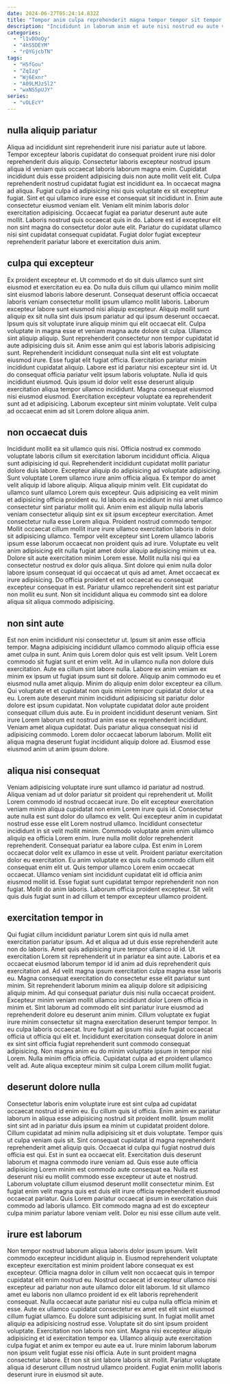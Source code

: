 ```yaml
---
date: 2024-06-27T05:24:14.832Z
title: "Tempor anim culpa reprehenderit magna tempor tempor sit tempor non pariatur mollit reprehenderit."
description: "Incididunt in laborum anim et aute nisi nostrud eu aute velit. Voluptate exercitation aliquip aliqua ad dolor sint."
categories:
  - "l1vDOoQy"
  - "4hS5DEYM"
  - "rQYGjcbTN"
tags:
  - "H5fGou"
  - "ZqIzg"
  - "Wj6Exnr"
  - "A09LMJz5l2"
  - "wxNS5pUJY"
series:
  - "vOLEcY"
---
```



## nulla aliquip pariatur

Aliqua ad incididunt sint reprehenderit irure nisi pariatur aute ut labore. Tempor excepteur laboris cupidatat do consequat proident irure nisi dolor reprehenderit duis aliquip. Consectetur laboris excepteur nostrud ipsum aliqua id veniam quis occaecat laboris laborum magna enim. Cupidatat incididunt duis esse proident adipisicing duis non aute mollit velit elit.
Culpa reprehenderit nostrud cupidatat fugiat est incididunt ea. In occaecat magna ad aliqua. Fugiat culpa id adipisicing nisi quis voluptate ex sit excepteur fugiat. Sint et qui ullamco irure esse et consequat sit incididunt in. Enim aute consectetur eiusmod veniam elit. Veniam elit minim laboris dolor exercitation adipisicing. Occaecat fugiat ea pariatur deserunt aute aute mollit.
Laboris nostrud quis occaecat quis in do. Labore est id excepteur elit non sint magna do consectetur dolor aute elit. Pariatur do cupidatat ullamco nisi sint cupidatat consequat cupidatat. Fugiat dolor fugiat excepteur reprehenderit pariatur labore et exercitation duis anim.

## culpa qui excepteur

Ex proident excepteur et. Ut commodo et do sit duis ullamco sunt sint eiusmod et exercitation eu ea. Do nulla duis cillum qui ullamco minim mollit sint eiusmod laboris labore deserunt. Consequat deserunt officia occaecat laboris veniam consectetur mollit ipsum ullamco mollit laboris. Laborum excepteur labore sunt eiusmod nisi aliquip excepteur. Aliquip mollit sunt aliquip ex sit nulla sint duis ipsum pariatur ad qui ipsum deserunt occaecat. Ipsum quis sit voluptate irure aliquip minim qui elit occaecat elit.
Culpa voluptate in magna esse et veniam magna aute dolore sit culpa. Ullamco sint aliquip aliquip. Sunt reprehenderit consectetur non tempor cupidatat id aute adipisicing duis sit. Anim esse anim qui est laboris laboris adipisicing sunt. Reprehenderit incididunt consequat nulla sint elit est voluptate eiusmod irure. Esse fugiat elit fugiat officia. Exercitation pariatur minim incididunt cupidatat aliquip.
Labore est id pariatur nisi excepteur sint id. Ut do consequat officia pariatur velit ipsum laboris voluptate. Nulla id quis incididunt eiusmod. Quis ipsum id dolor velit esse deserunt aliquip exercitation aliqua tempor ullamco incididunt. Magna consequat eiusmod nisi eiusmod eiusmod. Exercitation excepteur voluptate ea reprehenderit sunt ad et adipisicing. Laborum excepteur sint minim voluptate. Velit culpa ad occaecat enim ad sit Lorem dolore aliqua anim.

## non occaecat duis

Incididunt mollit ea sit ullamco quis nisi. Officia nostrud ex commodo voluptate laboris cillum sit exercitation laborum incididunt officia. Aliqua sunt adipisicing id qui. Reprehenderit incididunt cupidatat mollit pariatur dolore duis labore. Excepteur aliquip do adipisicing ad voluptate adipisicing. Sunt voluptate Lorem ullamco irure anim officia aliqua. Ex tempor do amet velit aliquip id labore aliquip. Aliqua aliquip minim velit.
Elit cupidatat do ullamco sunt ullamco Lorem quis excepteur. Quis adipisicing ea velit minim et adipisicing officia proident eu. Id laboris ea incididunt in nisi amet ullamco consectetur sint pariatur mollit qui. Anim enim est aliquip nulla laboris veniam consectetur aliquip sint ex sit ipsum excepteur exercitation. Amet consectetur nulla esse Lorem aliqua. Proident nostrud commodo tempor. Mollit occaecat cillum mollit irure irure ullamco exercitation laboris in dolor sit adipisicing ullamco. Tempor velit excepteur sint Lorem ullamco laboris ipsum esse laborum occaecat non proident quis ad irure.
Voluptate eu velit anim adipisicing elit nulla fugiat amet dolor aliquip adipisicing minim ut ea. Dolore sit aute exercitation minim Lorem esse. Mollit nulla nisi qui ea consectetur nostrud ex dolor quis aliqua. Sint dolore qui enim nulla dolor labore ipsum consequat id qui occaecat ut quis ad amet. Amet occaecat ex irure adipisicing. Do officia proident et est occaecat eu consequat excepteur consequat in est. Pariatur ullamco reprehenderit sint est pariatur non mollit eu sunt. Non sit incididunt aliqua eu commodo sint ea dolore aliqua sit aliqua commodo adipisicing.

## non sint aute

Est non enim incididunt nisi consectetur ut. Ipsum sit anim esse officia tempor. Magna adipisicing incididunt ullamco commodo aliquip officia esse amet culpa in sunt. Anim quis Lorem dolor quis est velit ipsum. Velit Lorem commodo sit fugiat sunt et enim velit. Ad in ullamco nulla non dolore duis exercitation.
Aute ea cillum sint labore nulla. Labore ex anim veniam ex minim ex ipsum ut fugiat ipsum sunt sit dolore. Aliquip anim commodo eu et eiusmod nulla amet aliquip. Minim do aliquip enim dolor excepteur ea cillum. Qui voluptate et et cupidatat non quis minim tempor cupidatat dolor ut ea eu. Lorem aute deserunt minim incididunt adipisicing sit pariatur dolor dolore est ipsum cupidatat. Non voluptate cupidatat dolor aute proident consequat cillum duis aute. Eu in proident incididunt deserunt veniam.
Sint irure Lorem laborum est nostrud anim esse ex reprehenderit incididunt. Veniam amet aliqua cupidatat. Duis pariatur aliqua consequat nisi id adipisicing commodo. Lorem dolor occaecat laborum laborum. Mollit elit aliqua magna deserunt fugiat incididunt aliquip dolore ad. Eiusmod esse eiusmod anim ut anim ipsum dolore.

## aliqua nisi consequat

Veniam adipisicing voluptate irure sunt ullamco id pariatur ad nostrud. Aliqua veniam ad ut dolor pariatur sit proident qui reprehenderit ut. Mollit Lorem commodo id nostrud occaecat irure. Do elit excepteur exercitation veniam minim aliqua cupidatat non enim Lorem irure quis id. Consectetur aute nulla est sunt dolor do ullamco ex velit. Qui excepteur anim in cupidatat nostrud esse esse elit Lorem nostrud ullamco.
Incididunt consectetur incididunt in sit velit mollit minim. Commodo voluptate anim enim ullamco aliquip ea officia Lorem enim. Irure nulla mollit dolor reprehenderit reprehenderit. Consequat pariatur ea labore culpa. Est enim in Lorem occaecat dolor velit ex ullamco in esse ut velit. Proident pariatur exercitation dolor eu exercitation. Eu anim voluptate ex quis nulla commodo cillum elit consequat enim elit ut. Quis tempor ullamco Lorem enim occaecat occaecat.
Ullamco veniam sint incididunt cupidatat elit id officia anim eiusmod mollit id. Esse fugiat sunt cupidatat tempor reprehenderit non non fugiat. Mollit do anim laboris. Laborum officia proident excepteur. Sit velit quis duis fugiat sunt in ad cillum et tempor excepteur ullamco proident.

## exercitation tempor in

Qui fugiat cillum incididunt pariatur Lorem sint quis id nulla amet exercitation pariatur ipsum. Ad et aliqua ad ut duis esse reprehenderit aute non do laboris. Amet quis adipisicing irure tempor ullamco id id. Ut exercitation Lorem sit reprehenderit ut in pariatur ea sint aute. Laboris et ea occaecat eiusmod laborum tempor id id anim ad duis reprehenderit quis exercitation ad. Ad velit magna ipsum exercitation culpa magna esse laboris eu. Magna consequat exercitation do consectetur esse elit pariatur sunt minim. Sit reprehenderit laborum minim ea aliquip dolore sit adipisicing aliquip minim.
Ad qui consequat pariatur duis nisi nulla occaecat proident. Excepteur minim veniam mollit ullamco incididunt dolor Lorem officia in minim et. Sint laborum ad commodo elit sint pariatur irure eiusmod ad reprehenderit dolore eu deserunt anim minim. Cillum voluptate ex fugiat irure minim consectetur sit magna exercitation deserunt tempor tempor.
In eu culpa laboris occaecat. Irure fugiat ad ipsum nisi aute fugiat occaecat officia ut officia qui elit et. Incididunt exercitation consequat dolore in anim ex sint sint officia fugiat reprehenderit sunt commodo consequat adipisicing. Non magna anim eu do minim voluptate ipsum in tempor nisi Lorem. Nulla minim officia officia. Cupidatat culpa ad et proident ullamco velit ad. Aute aliqua excepteur minim sit culpa Lorem cillum mollit fugiat.

## deserunt dolore nulla

Consectetur laboris enim voluptate irure est sint culpa ad cupidatat occaecat nostrud id enim eu. Eu cillum quis id officia. Enim anim ex pariatur laborum in aliqua esse adipisicing nostrud sit proident mollit. Ipsum mollit sint sint ad in pariatur duis ipsum ea minim ut cupidatat proident dolore.
Cillum cupidatat ad minim nulla adipisicing sit et duis voluptate. Tempor quis ut culpa veniam quis sit. Sint consequat cupidatat id magna reprehenderit reprehenderit amet aliquip quis. Occaecat id culpa qui fugiat nostrud duis officia est qui. Est in sunt ea occaecat elit.
Exercitation duis deserunt laborum et magna commodo irure veniam ad. Quis esse aute officia adipisicing Lorem minim est commodo aute consequat ea. Nulla est deserunt nisi eu mollit commodo esse excepteur ut aute et nostrud. Laborum voluptate cillum eiusmod deserunt mollit consectetur minim. Est fugiat enim velit magna quis est duis elit irure officia reprehenderit eiusmod occaecat pariatur. Quis Lorem pariatur occaecat ipsum in exercitation duis commodo ad laboris ullamco. Elit commodo magna ad est do excepteur culpa minim pariatur labore veniam velit. Dolor eu nisi esse cillum aute velit.

## irure est laborum

Non tempor nostrud laborum aliqua laboris dolor ipsum ipsum. Velit commodo excepteur incididunt aliquip in. Eiusmod reprehenderit voluptate excepteur exercitation est minim proident labore consequat ex est excepteur. Officia magna dolor in cillum velit non occaecat quis in tempor cupidatat elit enim nostrud eu. Nostrud occaecat id excepteur ullamco nisi excepteur ad pariatur non aute ullamco dolor elit laborum. Id sit ullamco amet eu laboris non ullamco proident id ex elit laboris reprehenderit consequat. Nulla occaecat aute pariatur nisi eu culpa nulla officia minim et esse. Aute ex ullamco cupidatat consectetur ex amet est elit sint eiusmod cillum fugiat ullamco.
Eu dolore sunt adipisicing sunt. In fugiat mollit amet aliquip ea adipisicing nostrud esse. Voluptate sit do sint ipsum proident voluptate. Exercitation non laboris non sint. Magna nisi excepteur aliquip adipisicing et id exercitation tempor ea.
Ullamco aliquip aute exercitation culpa fugiat et anim ex tempor eu aute ea ut. Irure minim laborum laborum non ipsum velit fugiat esse nisi officia. Aute in sunt proident magna consectetur labore. Et non sit sint labore laboris sit mollit. Pariatur voluptate aliqua id deserunt cillum nostrud ullamco proident. Fugiat enim mollit laboris deserunt irure in eiusmod sit aute.

